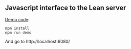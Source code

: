 ## Javascript interface to the Lean server

[Demo code](./demo.ts):
```
npm install
npm run demo
```
And go to http://localhost:8080/
